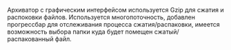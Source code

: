 Архиватор с графическим интерфейсом используется Gzip для сжатия и распоковки файлов. Используется многопоточность, добавлен прогрессбар для отслеживания процесса сжатия/распаковки, имеется возможность выбора папки куда будет помещен сжатый/распакованный файл.
